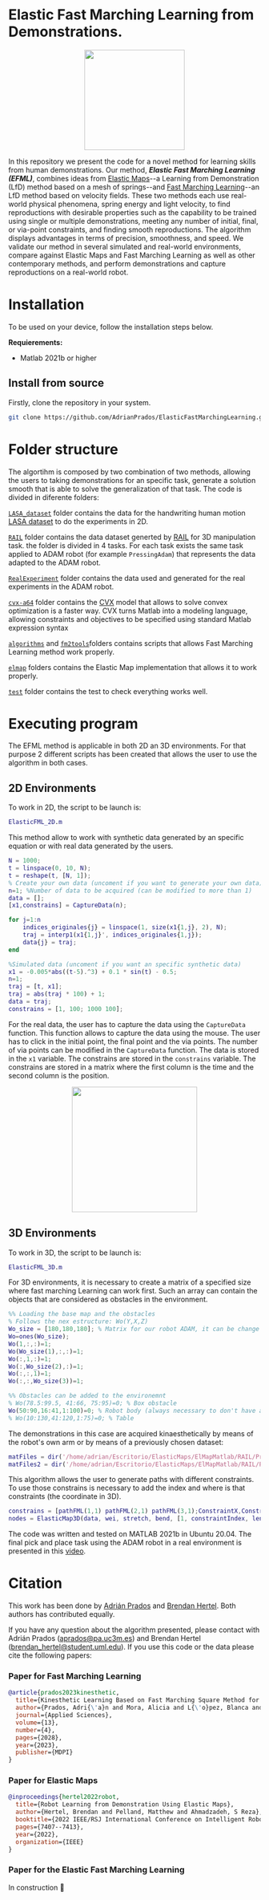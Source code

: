 # **Elastic Fast Marching Learning from Demonstrations.**

<p align="center">
  <img src="./Images/Group 36.jpg" height=200 />
</p>

In this repository we present the code for a novel method for learning skills from human demonstrations. Our method, ___Elastic Fast Marching Learning (EFML)___, combines ideas from [Elastic Maps](https://github.com/brenhertel/ElMapTrajectories)--a Learning from Demonstration (LfD) method based on a mesh of springs--and [Fast Marching Learning](https://github.com/AdrianPrados/FastMarchingLearning)--an LfD method based on velocity fields. These two methods each use real-world physical phenomena, spring energy and light velocity, to find reproductions with desirable properties such as the capability to be trained using single or multiple demonstrations, meeting any number of initial, final, or via-point constraints, and finding smooth reproductions. The algorithm displays advantages in terms of precision, smoothness, and speed. We validate our method in several simulated and real-world environments, compare against Elastic Maps and Fast Marching Learning as well as other contemporary methods, and perform demonstrations and capture reproductions on a real-world robot.

# Installation
To be used on your device, follow the installation steps below.

**Requierements:**
- Matlab 2021b or higher


## Install from source
Firstly, clone the repository in your system.
```bash
git clone https://github.com/AdrianPrados/ElasticFastMarchingLearning.git
```
# Folder structure

The algortihm is composed by two combination of two methods, allowing the users to taking demonstrations for an specific task, generate a solution smooth that is able to solve the generalization of that task. The code is divided in diferente folders:

[```LASA_dataset```](./LASA_dataset/) folder contains the data for the handwriting human motion [LASA dataset](https://www.epfl.ch/labs/lasa/datasets/) to do the experiments in 2D.

[```RAIL```](./RAIL/) folder contains the data dataset generted by [RAIL](https://www.raillab.org/) for 3D manipulation task. the folder is divided in 4 tasks. For each task exists the same task applied to ADAM robot (for example ```PressingAdam```) that represents the data adapted to the ADAM robot.

[```RealExperiment```](./RealExperiment/) folder contains the data used and generated for the real experiments in the ADAM robot.

[```cvx-a64```](./cvx-a64/) folder contains the [CVX](http://cvxr.com/cvx/) model that allows to solve convex optimization is a faster way. CVX turns Matlab into a modeling language, allowing constraints and objectives to be specified using standard Matlab expression syntax

[```algorithms```](./algorithms/) and [```fm2tools```](./fm2tools/)folders contains scripts that allows Fast Marching Learning method work properly.

[```elmap```](./elmap/) folders contains the Elastic Map implementation that allows it to work properly.

[```test```](./test/) folder contains the test to check everything works well.


# Executing program
The EFML method is applicable in both 2D an 3D environments. For that purpose 2 different scripts has been created that allows the user to use the algorithm in both cases.

## 2D Environments
To work in 2D, the script to be launch is:
```matlab
ElasticFML_2D.m
```
This method allow to work with synthetic data generated by an specific equation or with real data generated by the users.

```matlab
N = 1000;
t = linspace(0, 10, N);
t = reshape(t, [N, 1]);
% Create your own data (uncoment if you want to generate your own data)
n=1; %Number of data to be acquired (can be modified to more than 1)
data = [];
[x1,constrains] = CaptureData(n);

for j=1:n
    indices_originales{j} = linspace(1, size(x1{1,j}, 2), N);
    traj = interp1(x1{1,j}', indices_originales{1,j});
    data{j} = traj;
end

%Simulated data (uncoment if you want an specific synthetic data)
x1 = -0.005*abs((t-5).^3) + 0.1 * sin(t) - 0.5;
n=1;
traj = [t, x1];
traj = abs(traj * 100) + 1;
data = traj;
constrains = [1, 100; 1000 100];
```
For the real data, the user has to capture the data using the ```CaptureData``` function. This function allows to capture the data using the mouse. The user has to click in the initial point, the final point and the via points. The number of via points can be modified in the ```CaptureData``` function. The data is stored in the ```x1``` variable. The constrains are stored in the ```constrains``` variable. The constrains are stored in a matrix where the first column is the time and the second column is the position.

<p align="center">
  <img src="./Images/Group 41.jpg" height=250 />
</p>


## 3D Environments
To work in 3D, the script to be launch is:
```matlab
ElasticFML_3D.m
```
For 3D environments, it is necessary to create a matrix of a specified size where fast marching Learning can work first. Such an array can contain the objects that are considered as obstacles in the environment.

```matlab
%% Loading the base map and the obstacles
% Follows the nex estructure: Wo(Y,X,Z) 
Wo_size = [180,180,180]; % Matrix for our robot ADAM, it can be change
Wo=ones(Wo_size);
Wo(1,:,:)=1;
Wo(Wo_size(1),:,:)=1;
Wo(:,1,:)=1;
Wo(:,Wo_size(2),:)=1;
Wo(:,:,1)=1;
Wo(:,:,Wo_size(3))=1; 

%% Obstacles can be added to the environemnt
% Wo(78.5:99.5, 41:66, 75:95)=0; % Box obstacle
Wo(50:90,16:41,1:100)=0; % Robot body (always necessary to don't have autocolisions)
% Wo(10:130,41:120,1:75)=0; % Table
```
The demonstrations in this case are acquired kinaesthetically by means of the robot's own arm or by means of a previously chosen dataset:
```matlab
matFiles = dir('/home/adrian/Escritorio/ElasticMaps/ElMapMatlab/RAIL/PressingAdam/Pressing5/*.mat'); %Filtered data to optime velocity of FML
matFiles2 = dir('/home/adrian/Escritorio/ElasticMaps/ElMapMatlab/RAIL/PressingAdam/Pressing5NoFilter/*.mat'); %No filetred data to compare
```
This algorithm allows the user to generate paths with different constraints. To use those constrains is necessary to add the index and where is that constraints (the coordinate in 3D).

```matlab
constrains = [pathFML(1,1) pathFML(2,1) pathFML(3,1);ConstraintX,ConstraintY,ConstraintZ;pathFML(1,end) pathFML(2,end) pathFML(3,end)];
nodes = ElasticMap3D(data, wei, stretch, bend, [1, constraintIndex, length(pathFML)], constrains,n,pathFML',1000);
```

The code was written and tested on MATLAB 2021b in Ubuntu 20.04. The final pick and place task using the ADAM robot in a real environment is presented in this [video](https://youtu.be/K1i92bSSyWI).

# Citation
This work has been done by [Adrián Prados](http://roboticslab.uc3m.es/roboticslab/people/prados) and [Brendan Hertel](https://github.com/brenhertel). Both authors has contributed equally.

If you have any question about the algorithm presented, please contact with Adrián Prados (aprados@pa.uc3m.es) and Brendan Hertel (brendan_hertel@student.uml.edu). If you use this code or the data please cite the following papers:

### Paper for Fast Marching Learning
```bibtex
@article{prados2023kinesthetic,
  title={Kinesthetic Learning Based on Fast Marching Square Method for Manipulation},
  author={Prados, Adri{\'a}n and Mora, Alicia and L{\'o}pez, Blanca and Mu{\~n}oz, Javier and Garrido, Santiago and Barber, Ram{\'o}n},
  journal={Applied Sciences},
  volume={13},
  number={4},
  pages={2028},
  year={2023},
  publisher={MDPI}
}
```
### Paper for  Elastic Maps
```bibtex
@inproceedings{hertel2022robot,
  title={Robot Learning from Demonstration Using Elastic Maps},
  author={Hertel, Brendan and Pelland, Matthew and Ahmadzadeh, S Reza},
  booktitle={2022 IEEE/RSJ International Conference on Intelligent Robots and Systems (IROS)},
  pages={7407--7413},
  year={2022},
  organization={IEEE}
}
```
### Paper for the Elastic Fast Marching Learning
In construction :construction_worker:

